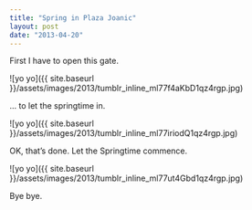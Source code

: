 ```yaml
---
title: "Spring in Plaza Joanic"
layout: post
date: "2013-04-20"
---
```


First I have to open this gate.

![yo yo]({{ site.baseurl }}/assets/images/2013/tumblr_inline_ml77f4aKbD1qz4rgp.jpg)

… to let the springtime in.

![yo yo]({{ site.baseurl }}/assets/images/2013/tumblr_inline_ml77iriodQ1qz4rgp.jpg)

OK, that’s done. Let the Springtime commence.

![yo yo]({{ site.baseurl }}/assets/images/2013/tumblr_inline_ml77ut4Gbd1qz4rgp.jpg)

Bye bye.
